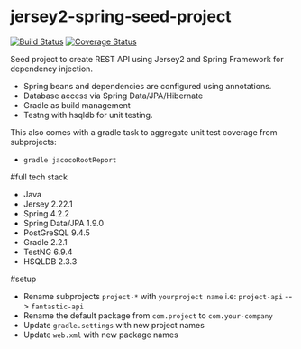 # jersey2-spring-seed-project
[![Build Status](https://travis-ci.org/julesbond007/jersey2-spring-seed-project.svg?branch=master)](https://travis-ci.org/julesbond007/jersey2-spring-seed-project)
[![Coverage Status](https://coveralls.io/repos/julesbond007/jersey2-spring-seed-project/badge.svg?branch=master&service=github)](https://coveralls.io/github/julesbond007/jersey2-spring-seed-project?branch=master) 

Seed project to create REST API using Jersey2 and Spring Framework for dependency injection.  

- Spring beans and dependencies are configured using annotations.
- Database access via Spring Data/JPA/Hibernate
- Gradle as build management
- Testng with hsqldb for unit testing.

This also comes with a gradle task to aggregate unit test coverage from subprojects: 
- `gradle jacocoRootReport`

#full tech stack
- Java
- Jersey 2.22.1
- Spring 4.2.2
- Spring Data/JPA 1.9.0
- PostGreSQL 9.4.5
- Gradle 2.2.1
- TestNG 6.9.4
- HSQLDB 2.3.3

#setup
- Rename subprojects `project-*` with `yourproject name` i.e: `project-api` --> `fantastic-api`
- Rename the default package from  `com.project` to `com.your-company`
- Update `gradle.settings` with new project names
- Update `web.xml` with new package names
